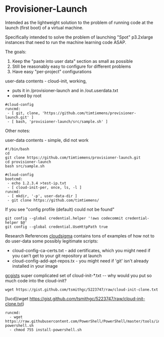 Provisioner-Launch
===================================

Intended as the lightweight solution to the problem of running
code at the launch (first boot) of a virtual machine.

Specifically intended to solve the problem of launching "Spot" p3.2xlarge
instances that need to run the machine learning code ASAP.

The goals:
1.  Keep the "paste into user data" section as small as possible
2.  Still be reasonably easy to configure for different problems
3.  Have easy "per-project" configurations



user-data contents - cloud-init, working, 
 * puts it in /provisioner-launch  and in /out.userdata.txt
 * owned by root

```
#cloud-config
runcmd:
 - [ git, clone, 'https://github.com/timtiemens/provisioner-launch.git' ]
 - [ bash, 'provisioner-launch/src/sample.sh' ]
```

Other notes:


user-data contents - simple, did not work

```
#!/bin/bash
cd
git clone https://github.com/timtiemens/provisioner-launch.git
cd provisioner-launch
bash src/sample.sh
```

```
#cloud-config
bootcmd:
 - echo 1.2.3.4 >test-ip.txt
 - [ cloud-init-per, once, ls, -l ]
runcmd:
 - [ mkdir, '-p', user-data-dir ]
 - git clone https://github.com/timtiemens/
```

If you see "config profile (default) could not be found"

```
git config --global credential.helper '!aws codecommit credential-helper $@'
git config --global credential.UseHttpPath true
```

Research References
[cloudsigma](https://github.com/cloudsigma/cloud-init/tree/master/doc/examples)
contains tons of examples of how not to do user-data
some possibly legitimate scripts:
 * cloud-config-ca-certs.txt - add certificates, which you might need if you can't get to your git repository at launch
 * cloud-config-add-apt-repos.tx - you might need if 'git' isn't already installed in your image

[gcgists](https://gist.github.com/gcgists/6466707)
super complicated set of cloud-init-*.txt -- why would you put so much
code into the cloud-init?
```
wget https://gist.github.com/tsmithgc/5223747/raw/cloud-init-clone.txt
```

[lucd](wget https://gist.github.com/tsmithgc/5223747/raw/cloud-init-clone.txt)
```
runcmd:
  - wget https://raw.githubusercontent.com/PowerShell/PowerShell/master/tools/install-powershell.sh
  - chmod 755 install-powershell.sh
```


